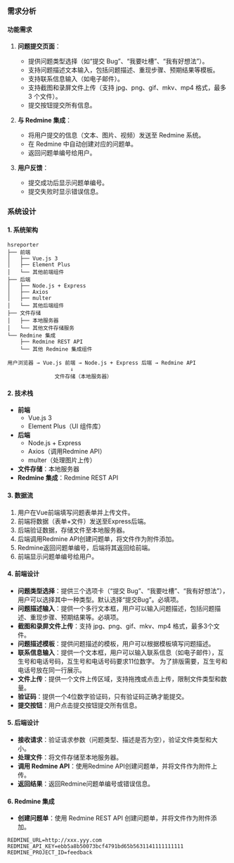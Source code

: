 ### 需求分析
#### 功能需求
1. **问题提交页面**：
   - 提供问题类型选择（如“提交 Bug”、“我要吐槽”、“我有好想法”）。
   - 支持问题描述文本输入，包括问题描述、重现步骤、预期结果等模板。
   - 支持联系信息输入（如电子邮件）。
   - 支持截图和录屏文件上传（支持 jpg、png、gif、mkv、mp4 格式，最多 3 个文件）。
   - 提交按钮提交所有信息。

2. **与 Redmine 集成**：
   - 将用户提交的信息（文本、图片、视频）发送至 Redmine 系统。
   - 在 Redmine 中自动创建对应的问题单。
   - 返回问题单编号给用户。

3. **用户反馈**：
   - 提交成功后显示问题单编号。
   - 提交失败时显示错误信息。

### 系统设计

#### 1. 系统架构

```
hsreporter
├── 前端
│   ├── Vue.js 3
│   ├── Element Plus
│   └── 其他前端组件
├── 后端
│   ├── Node.js + Express
│   ├── Axios
│   ├── multer
│   └── 其他后端组件
├── 文件存储
│   ├── 本地服务器
│   └── 其他文件存储服务
└── Redmine 集成
    ├── Redmine REST API
    └── 其他 Redmine 集成组件

用户浏览器 → Vue.js 前端 → Node.js + Express 后端 → Redmine API
                    ↓
               文件存储（本地服务器）
```

#### 2. 技术栈
- **前端**
  - Vue.js 3
  - Element Plus（UI 组件库）
- **后端**
  - Node.js + Express
  - Axios（调用Redmine API）
  - multer（处理图片上传）
- **文件存储**：本地服务器
- **Redmine 集成**：Redmine REST API

#### 3. 数据流
1. 用户在Vue前端填写问题表单并上传文件。
2. 前端将数据（表单+文件）发送至Express后端。
3. 后端验证数据，存储文件至本地服务器。
4. 后端调用Redmine API创建问题单，将文件作为附件添加。
5. Redmine返回问题单编号，后端将其返回给前端。
6. 前端显示问题单编号给用户。

#### 4. 前端设计
- **问题类型选择**：提供三个选项卡（“提交 Bug”、“我要吐槽”、“我有好想法”），用户可以选择其中一种类型。默认选择“提交Bug”。必填项。
- **问题描述输入**：提供一个多行文本框，用户可以输入问题描述，包括问题描述、重现步骤、预期结果等。必填项。
- **截图和录屏文件上传**：支持 jpg、png、gif、mkv、mp4 格式，最多3个文件。
- **问题描述模板**：提供问题描述的模板，用户可以根据模板填写问题描述。
- **联系信息输入**：提供一个文本框，用户可以输入联系信息（如电子邮件），互生号和电话号码，互生号和电话号码要求11位数字。 为了排版需要，互生号和电话号放在同一行展示。
- **文件上传**：提供一个文件上传区域，支持拖拽或点击上传，限制文件类型和数量。
- **验证码**：提供一个4位数字验证码，只有验证码正确才能提交。
- **提交按钮**：用户点击提交按钮提交所有信息。

#### 5. 后端设计
- **接收请求**：验证请求参数（问题类型、描述是否为空），验证文件类型和大小。
- **处理文件**：将文件存储至本地服务器。
- **调用 Redmine API**：使用Redmine API创建问题单，并将文件作为附件上传。
- **返回结果**：返回Redmine问题单编号或错误信息。

#### 6. Redmine 集成
- **创建问题单**：使用 Redmine REST API 创建问题单，并将文件作为附件添加。
```
REDMINE_URL=http://xxx.yyy.com
REDMINE_API_KEY=ebb5a8b50073bcf4791bd65b5631141111111111
REDMINE_PROJECT_ID=feedback
```
